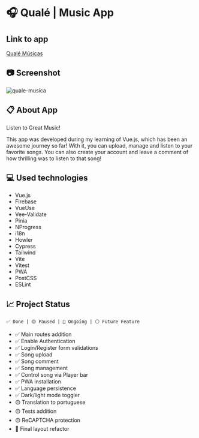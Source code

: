 # 🎧 Qualé | Music App

## Link to app

[Qualé Músicas](https://quale-musica.vercel.app/)

## 📷 Screenshot

![quale-musica](https://user-images.githubusercontent.com/61292095/191264273-17257531-d4a6-4e3a-9015-45ee7cbd3df9.png)

## 📋 About App

Listen to Great Music!

This app was developed during my learning of Vue.js, which has been an awesome journey so far! With it, you can upload, manage and listen to your favorite songs. You can also create your account and leave a comment of how thrilling was to listen to that song!

## 💻 Used technologies

- Vue.js
- Firebase
- VueUse
- Vee-Validate
- Pinia
- NProgress
- i18n
- Howler
- Cypress
- Tailwind
- Vite
- Vitest
- PWA
- PostCSS
- ESLint

## 📈 Project Status

`✅ Done | 🟡 Paused | 🔵 Ongoing | ⚪ Future Feature`

- ✅ Main routes addition
- ✅ Enable Authentication
- ✅ Login/Register form validations
- ✅ Song upload
- ✅ Song comment
- ✅ Song management
- ✅ Control song via Player bar
- ✅ PWA installation
- ✅ Language persistence
- ✅ Dark/light mode toggler
- 🟡 Translation to portuguese
- 🟡 Tests addition
- 🟡 ReCAPTCHA protection
- 🔵 Final layout refactor
